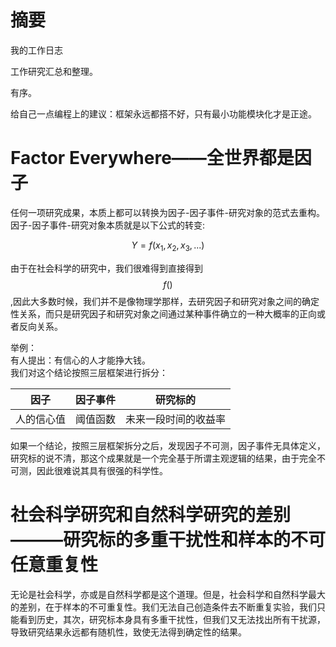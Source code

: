 # 摘要

我的工作日志

工作研究汇总和整理。

有序。

给自己一点编程上的建议：框架永远都搭不好，只有最小功能模块化才是正途。

# Factor Everywhere——全世界都是因子

任何一项研究成果，本质上都可以转换为因子-因子事件-研究对象的范式去重构。因子-因子事件-研究对象本质就是以下公式的转变:

$$ Y=f(x_1, x_2, x_3,...) $$

由于在社会科学的研究中，我们很难得到直接得到$$f()$$,因此大多数时候，我们并不是像物理学那样，去研究因子和研究对象之间的确定性关系，而只是研究因子和研究对象之间通过某种事件确立的一种大概率的正向或者反向关系。

举例：  
有人提出：有信心的人才能挣大钱。  
我们对这个结论按照三层框架进行拆分：

| 因子 | 因子事件 | 研究标的 |
| --- | --- | --- |
| 人的信心值 | 阈值函数 | 未来一段时间的收益率 |

如果一个结论，按照三层框架拆分之后，发现因子不可测，因子事件无具体定义，研究标的说不清，那这个成果就是一个完全基于所谓主观逻辑的结果，由于完全不可测，因此很难说其具有很强的科学性。

# 社会科学研究和自然科学研究的差别———研究标的多重干扰性和样本的不可任意重复性

无论是社会科学，亦或是自然科学都是这个道理。但是，社会科学和自然科学最大的差别，在于样本的不可重复性。我们无法自己创造条件去不断重复实验，我们只能看到历史，其次，研究标本身具有多重干扰性，但我们又无法找出所有干扰源，导致研究结果永远都有随机性，致使无法得到确定性的结果。
